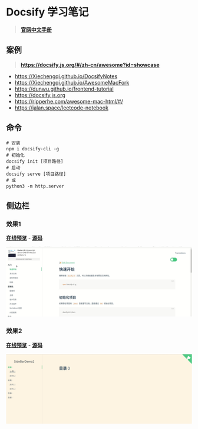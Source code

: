 # Docsify 学习笔记

> **[官网中文手册](https://docsify.js.org/#zh-cn/)**

## 案例
> **https://docsify.js.org/#/zh-cn/awesome?id=showcase**
* https://Xiechengqi.github.io/DocsifyNotes
* https://Xiechengqi.github.io/AwesomeMacFork
* https://dunwu.github.io/frontend-tutorial
* https://docsify.js.org
* https://ripperhe.com/awesome-mac-html/#/
* https://jalan.space/leetcode-notebook

## 命令

``` shell
# 安装
npm i docsify-cli -g
# 初始化
docsify init [项目路径]
# 启动
docsify serve [项目路径]
# 或
python3 -m http.server
```

## 侧边栏

### 效果1
**[在线预览](https://Xiechengqi.github.io/DocsifyNotes/sidebardemo1)** - **[源码](https://github.com/Xiechengqi/DocsifyNotes/tree/master/docs/sidebardemo1)**

![SideBarDemo1](./sidebardemo1.gif)

### 效果2
**[在线预览](https://Xiechengqi.github.io/DocsifyNotes/sidebardemo2)** - **[源码](https://github.com/Xiechengqi/DocsifyNotes/tree/master/docs/sidebardemo2)**

![SideBarDemo2](./sidebardemo2.gif)
